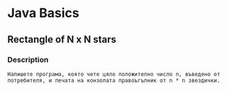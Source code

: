 # Java Basics

## Rectangle of N x N stars

### Description
    Напишете програма, която чете цяло положително число n, въведено от потребителя, и печата на конзолата правоъгълник от n * n звездички.